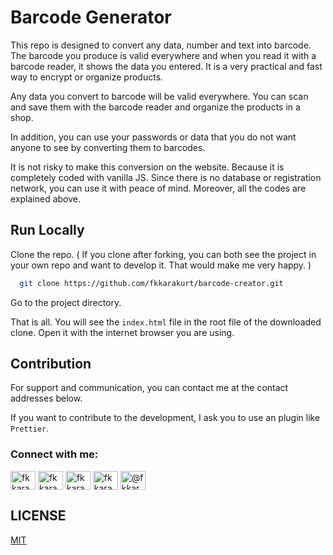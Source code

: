 
# Barcode Generator

This repo is designed to convert any data, number and text into barcode. The barcode you produce is valid everywhere and when you read it with a barcode reader, it shows the data you entered. It is a very practical and fast way to encrypt or organize products.


Any data you convert to barcode will be valid everywhere. You can scan and save them with the barcode reader and organize the products in a shop.

In addition, you can use your passwords or data that you do not want anyone to see by converting them to barcodes.

It is not risky to make this conversion on the website. Because it is completely coded with vanilla JS. Since there is no database or registration network, you can use it with peace of mind. Moreover, all the codes are explained above.
  
## Run Locally

Clone the repo. ( If you clone after forking, you can both see the project in your own repo and want to develop it. That would make me very happy. )

```bash
  git clone https://github.com/fkkarakurt/barcode-creator.git
```

Go to the project directory.


That is all. You will see the `index.html` file in the root file of the downloaded clone. Open it with the internet browser you are using.
## Contribution

For support and communication, you can contact me at the contact addresses below.

If you want to contribute to the development, I ask you to use an plugin like `Prettier`.


<h3 align="left">Connect with me:</h3>  
<p align="left">  
<a href="https://dev.to/fkkarakurt" target="blank"><img align="center" src="https://raw.githubusercontent.com/rahuldkjain/github-profile-readme-generator/master/src/images/icons/Social/devto.svg" alt="fkkarakurt" height="30" width="40" /></a>  
<a href="https://twitter.com/fkkarakurt" target="blank"><img align="center" src="https://raw.githubusercontent.com/rahuldkjain/github-profile-readme-generator/master/src/images/icons/Social/twitter.svg" alt="fkkarakurt" height="30" width="40" /></a>  
<a href="https://linkedin.com/in/fkkarakurt" target="blank"><img align="center" src="https://raw.githubusercontent.com/rahuldkjain/github-profile-readme-generator/master/src/images/icons/Social/linked-in-alt.svg" alt="fkkarakurt" height="30" width="40" /></a>  
<a href="https://instagram.com/fkkarakurt" target="blank"><img align="center" src="https://raw.githubusercontent.com/rahuldkjain/github-profile-readme-generator/master/src/images/icons/Social/instagram.svg" alt="fkkarakurt" height="30" width="40" /></a>  
<a href="https://hashnode.com/@fkkarakurt" target="blank"><img align="center" src="https://raw.githubusercontent.com/rahuldkjain/github-profile-readme-generator/master/src/images/icons/Social/hashnode.svg" alt="@fkkarakurt" height="30" width="40" /></a>  
</p>



## LICENSE

[MIT](https://choosealicense.com/licenses/mit/)

  
